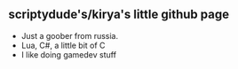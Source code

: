 ## scriptydude's/kirya's little github page ##
- Just a goober from russia.
- Lua, C#, a little bit of C
- I like doing gamedev stuff


<!---
what do i write here lolo
--->
